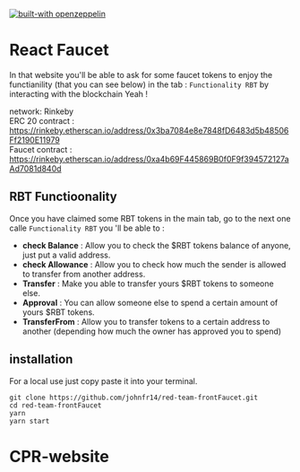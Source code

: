 [![built-with openzeppelin](https://img.shields.io/badge/built%20with-OpenZeppelin-3677FF)](https://docs.openzeppelin.com/)

# React Faucet

In that website you'll be able to ask for some faucet tokens to enjoy the functianility (that you can see below) in the tab : `Functionality RBT` by interacting with the blockchain Yeah !

network: Rinkeby  
ERC 20 contract : https://rinkeby.etherscan.io/address/0x3ba7084e8e7848fD6483d5b48506Ff2190E11979  
Faucet contract : https://rinkeby.etherscan.io/address/0xa4b69F445869B0f0F9f394572127aAd7081d840d  

## RBT Functioonality

Once you have claimed some RBT tokens in the main tab, go to the next one calle `Functionality RBT` you 'll be able to :
- **check Balance** : Allow you to check the $RBT tokens balance of anyone, just put a valid address.
- **check Allowance** : Allow you to check how much the sender is allowed to transfer from another address.
- **Transfer** : Make you able to transfer yours $RBT tokens to someone else.
- **Approval** : You can allow someone else to spend a certain amount of yours $RBT tokens.
- **TransferFrom** : Allow you to transfer tokens to a certain address to another (depending how much the owner has approved you to spend)

## installation

For a local use just copy paste it into your terminal.

```
git clone https://github.com/johnfr14/red-team-frontFaucet.git
cd red-team-frontFaucet
yarn
yarn start
```
# CPR-website
